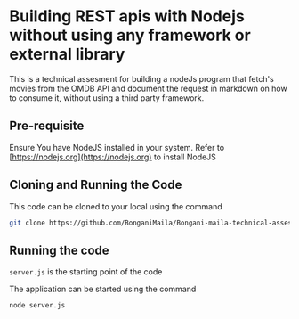 # Building REST apis with Nodejs without using any framework or external library

This is a technical assesment for building a nodeJs program that fetch's movies from the OMDB API and document the request in markdown on how to consume it, without using a third party framework.


## Pre-requisite

Ensure You have NodeJS installed in your system.
Refer to [https://nodejs.org](https://nodejs.org) to install NodeJS

## Cloning and Running the Code

This code can be cloned to your local using the command

```bash
git clone https://github.com/BonganiMaila/Bongani-maila-technical-assessment
```

## Running the code

`server.js` is the starting point of the code

The application can be started using the command

```bash
node server.js
```
